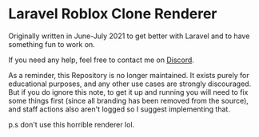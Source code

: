# Laravel Roblox Clone Renderer
Originally written in June-July 2021 to get better with Laravel and to have something fun to work on.

If you need any help, feel free to contact me on [Discord](https://discordhub.com/profile/670619648810811423).

As a reminder, this Repository is no longer maintained. It exists purely for educational purposes, and any other use cases are strongly discouraged. But if you do ignore this note, to get it up and running you will need to fix some things first (since all branding has been removed from the source), and staff actions also aren't logged so I suggest implementing that.

p.s don't use this horrible renderer lol.
